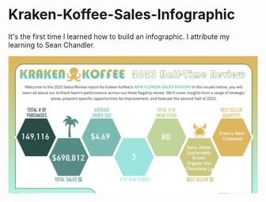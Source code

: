 # Kraken-Koffee-Sales-Infographic
It's the first time I learned how to build an infographic. I attribute my learning to Sean Chandler.

![Image of infographic](https://github.com/HannahWorld/Kraken-Koffee-Sales-Infographic/blob/main/Kraken%20Koffee%20-%20image%20for%20Github.png)
